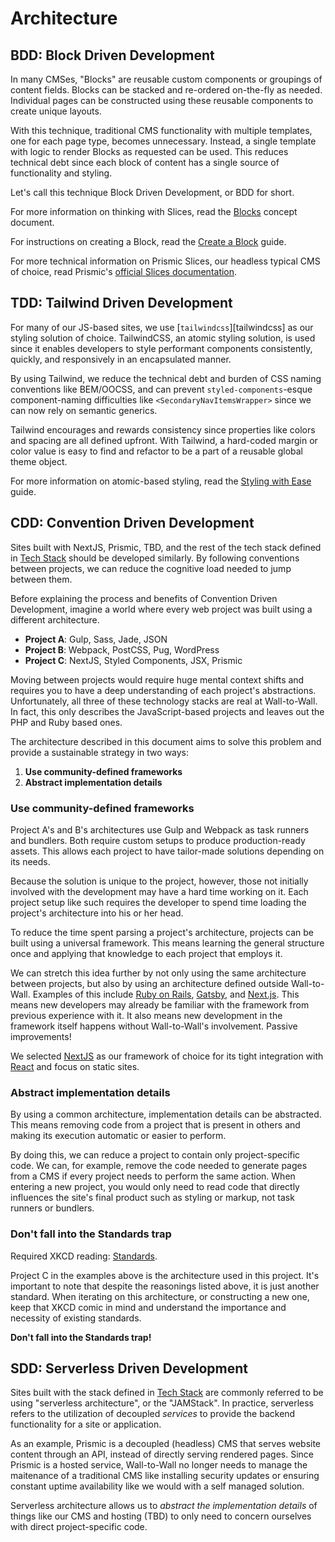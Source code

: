 # Architecture

## BDD: Block Driven Development

In many CMSes, "Blocks" are reusable custom components or groupings of content
fields. Blocks can be stacked and re-ordered on-the-fly as needed. Individual
pages can be constructed using these reusable components to create unique
layouts.

With this technique, traditional CMS functionality with multiple templates, one
for each page type, becomes unnecessary. Instead, a single template with logic
to render Blocks as requested can be used. This reduces technical debt since
each block of content has a single source of functionality and styling.

Let's call this technique Block Driven Development, or BDD for short.

For more information on thinking with Slices, read the
[Blocks](concept-blocks.md) concept document.

For instructions on creating a Block, read the
[Create a Block](guide-create-a-block.md) guide.

For more technical information on Prismic Slices, our headless typical CMS of
choice, read Prismic's [official Slices documentation][slices-docs].

## TDD: Tailwind Driven Development

For many of our JS-based sites, we use [`tailwindcss`][tailwindcss] as our
styling solution of choice. TailwindCSS, an atomic styling solution, is used
since it enables developers to style performant components consistently,
quickly, and responsively in an encapsulated manner.

By using Tailwind, we reduce the technical debt and burden of CSS naming
conventions like BEM/OOCSS, and can prevent `styled-components`-esque
component-naming difficulties like `<SecondaryNavItemsWrapper>` since we can now
rely on semantic generics.

Tailwind encourages and rewards consistency since properties like colors and
spacing are all defined upfront. With Tailwind, a hard-coded margin or color
value is easy to find and refactor to be a part of a reusable global theme
object.

For more information on atomic-based styling, read the
[Styling with Ease](guide-styling-with-ease.md) guide.

## CDD: Convention Driven Development

Sites built with NextJS, Prismic, TBD, and the rest of the tech stack defined in
[Tech Stack][tech-stack] should be developed similarly. By following conventions
between projects, we can reduce the cognitive load needed to jump between them.

Before explaining the process and benefits of Convention Driven Development,
imagine a world where every web project was built using a different
architecture.

- **Project A**: Gulp, Sass, Jade, JSON
- **Project B**: Webpack, PostCSS, Pug, WordPress
- **Project C**: NextJS, Styled Components, JSX, Prismic

Moving between projects would require huge mental context shifts and requires
you to have a deep understanding of each project's abstractions. Unfortunately,
all three of these technology stacks are real at Wall-to-Wall. In fact, this
only describes the JavaScript-based projects and leaves out the PHP and Ruby
based ones.

The architecture described in this document aims to solve this problem and
provide a sustainable strategy in two ways:

1. **Use community-defined frameworks**
2. **Abstract implementation details**

### Use community-defined frameworks

Project A's and B's architectures use Gulp and Webpack as task runners and
bundlers. Both require custom setups to produce production-ready assets. This
allows each project to have tailor-made solutions depending on its needs.

Because the solution is unique to the project, however, those not initially
involved with the development may have a hard time working on it. Each project
setup like such requires the developer to spend time loading the project's
architecture into his or her head.

To reduce the time spent parsing a project's architecture, projects can be built
using a universal framework. This means learning the general structure once and
applying that knowledge to each project that employs it.

We can stretch this idea further by not only using the same architecture between
projects, but also by using an architecture defined outside Wall-to-Wall.
Examples of this include [Ruby on Rails][ruby-on-rails], [Gatsby][gatsby], and
[Next.js][next-js]. This means new developers may already be familiar with the
framework from previous experience with it. It also means new development in the
framework itself happens without Wall-to-Wall's involvement. Passive
improvements!

We selected [NextJS][next-js] as our framework of choice for its tight
integration with [React][react] and focus on static sites.

### Abstract implementation details

By using a common architecture, implementation details can be abstracted. This
means removing code from a project that is present in others and making its
execution automatic or easier to perform.

By doing this, we can reduce a project to contain only project-specific code. We
can, for example, remove the code needed to generate pages from a CMS if every
project needs to perform the same action. When entering a new project, you would
only need to read code that directly influences the site's final product such as
styling or markup, not task runners or bundlers.

### Don't fall into the Standards trap

Required XKCD reading: [Standards][xkcd-standards].

Project C in the examples above is the architecture used in this project. It's
important to note that despite the reasonings listed above, it is just another
standard. When iterating on this architecture, or constructing a new one, keep
that XKCD comic in mind and understand the importance and necessity of existing
standards.

**Don't fall into the Standards trap!**

## SDD: Serverless Driven Development

Sites built with the stack defined in [Tech Stack][tech-stack] are commonly
referred to be using "serverless architecture", or the "JAMStack". In practice,
serverless refers to the utilization of decoupled _services_ to provide the
backend functionality for a site or application.

As an example, Prismic is a decoupled (headless) CMS that serves website content
through an API, instead of directly serving rendered pages. Since Prismic is a
hosted service, Wall-to-Wall no longer needs to manage the maitenance of a
traditional CMS like installing security updates or ensuring constant uptime
availability like we would with a self managed solution.

Serverless architecture allows us to _abstract the implementation details_ of
things like our CMS and hosting (TBD) to only need to concern ourselves with
direct project-specific code.

[tech-stack]: concept-tech-stack.md
[gatsby]: https://www.gatsbyjs.org/
[guide-styling-with-ease]: ./guide-styling-with-ease.md
[next-js]: https://nextjs.org/
[ruby-on-rails]: https://rubyonrails.org/
[react]: https://reactjs.org
[slices-docs]:
	https://user-guides.prismic.io/content-modeling-and-custom-types/field-reference/slices
[xkcd-standards]: https://xkcd.com/927/
